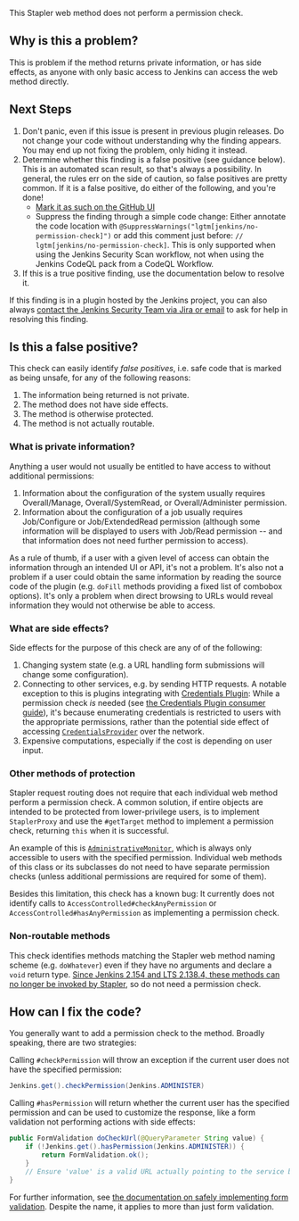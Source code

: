 This Stapler web method does not perform a permission check.

## Why is this a problem?

This is problem if the method returns private information, or has side effects, as anyone with only basic access to Jenkins can access the web method directly.

## Next Steps

<!-- Generic section used in all findings -->

1. Don't panic, even if this issue is present in previous plugin releases. Do not change your code without understanding why the finding appears. You may end up not fixing the problem, only hiding it instead.
2. Determine whether this finding is a false positive (see guidance below). This is an automated scan result, so that's always a possibility. In general, the rules err on the side of caution, so false positives are pretty common. If it is a false positive, do either of the following, and you're done!
    * [Mark it as such on the GitHub UI](https://docs.github.com/en/code-security/code-scanning/automatically-scanning-your-code-for-vulnerabilities-and-errors/managing-code-scanning-alerts-for-your-repository#dismissing--alerts)
    * Suppress the finding through a simple code change: Either annotate the code location with `@SuppressWarnings("lgtm[jenkins/no-permission-check]")` or add this comment just before: `// lgtm[jenkins/no-permission-check]`.
      This is only supported when using the Jenkins Security Scan workflow, not when using the Jenkins CodeQL pack from a CodeQL Workflow.
3. If this is a true positive finding, use the documentation below to resolve it.

If this finding is in a plugin hosted by the Jenkins project, you can also always [contact the Jenkins Security Team via Jira or email](https://www.jenkins.io/security/#reporting-vulnerabilities) to ask for help in resolving this finding.

## Is this a false positive?

This check can easily identify _false positives_, i.e. safe code that is marked as being unsafe, for any of the following reasons:

1. The information being returned is not private.
2. The method does not have side effects.
3. The method is otherwise protected.
4. The method is not actually routable.

### What is private information?

Anything a user would not usually be entitled to have access to without additional permissions:

1. Information about the configuration of the system usually requires Overall/Manage, Overall/SystemRead, or Overall/Administer permission.
2. Information about the configuration of a job usually requires Job/Configure or Job/ExtendedRead permission (although some information will be displayed to users with Job/Read permission -- and that information does not need further permission to access).

As a rule of thumb, if a user with a given level of access can obtain the information through an intended UI or API, it's not a problem. It's also not a problem if a user could obtain the same information by reading the source code of the plugin (e.g. `doFill` methods providing a fixed list of combobox options). It's only a problem when direct browsing to URLs would reveal information they would not otherwise be able to access.

### What are side effects?

Side effects for the purpose of this check are any of of the following:

1. Changing system state (e.g. a URL handling form submissions will change some configuration).
2. Connecting to other services, e.g. by sending HTTP requests. A notable exception to this is plugins integrating with [Credentials Plugin](https://plugins.jenkins.io/credentials/): While a permission check _is_ needed (see [the Credentials Plugin consumer guide](https://github.com/jenkinsci/credentials-plugin/blob/master/docs/consumer.adoc#providing-a-ui-form-element-to-let-a-user-select-credentials)), it's because enumerating credentials is restricted to users with the appropriate permissions, rather than the potential side effect of accessing [`CredentialsProvider`](https://www.jenkins.io/doc/developer/extensions/credentials/#credentialsprovider) over the network.
3. Expensive computations, especially if the cost is depending on user input.

### Other methods of protection

Stapler request routing does not require that each individual web method perform a permission check. A common solution, if entire objects are intended to be protected from lower-privilege users, is to implement `StaplerProxy` and use the `#getTarget` method to implement a permission check, returning `this` when it is successful.

An example of this is [`AdministrativeMonitor`](https://github.com/jenkinsci/jenkins/blob/39fd38fd86d7e7cb0a13e32562d36d67ff52a5f9/core/src/main/java/hudson/model/AdministrativeMonitor.java#L198-L210), which is always only accessible to users with the specified permission. Individual web methods of this class or its subclasses do not need to have separate permission checks (unless additional permissions are required for some of them).

Besides this limitation, this check has a known bug: It currently does not identify calls to `AccessControlled#checkAnyPermission` or `AccessControlled#hasAnyPermission` as implementing a permission check.

### Non-routable methods

This check identifies methods matching the Stapler web method naming scheme (e.g. `doWhatever`) even if they have no arguments and declare a `void` return type. [Since Jenkins 2.154 and LTS 2.138.4, these methods can no longer be invoked by Stapler](https://www.jenkins.io/doc/developer/handling-requests/actions/), so do not need a permission check.

## How can I fix the code?

You generally want to add a permission check to the method. Broadly speaking, there are two strategies:

Calling `#checkPermission` will throw an exception if the current user does not have the specified permission:
```java
Jenkins.get().checkPermission(Jenkins.ADMINISTER)
```
Calling `#hasPermission` will return whether the current user has the specified permission and can be used to customize the response, like a form validation not performing actions with side effects:
```java
public FormValidation doCheckUrl(@QueryParameter String value) {
    if (!Jenkins.get().hasPermission(Jenkins.ADMINISTER)) {
        return FormValidation.ok();
    }
    // Ensure 'value' is a valid URL actually pointing to the service being configured
}
```
For further information, see [the documentation on safely implementing form validation](https://www.jenkins.io/doc/developer/security/form-validation/). Despite the name, it applies to more than just form validation.
